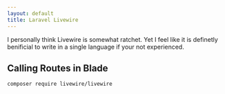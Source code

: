 ```yaml
---
layout: default
title: Laravel Livewire
---
```


<p>I personally think Livewire is somewhat ratchet. Yet I feel like it is definetly benificial to write in a single language if your not experienced.</p>

<h2>Calling Routes in Blade</h2>
<div class="codesnippet-wrapper">
  <div class="line-numbers">
</div>
<pre class="codesnippet"><code>composer require livewire/livewire</code></pre></div>


